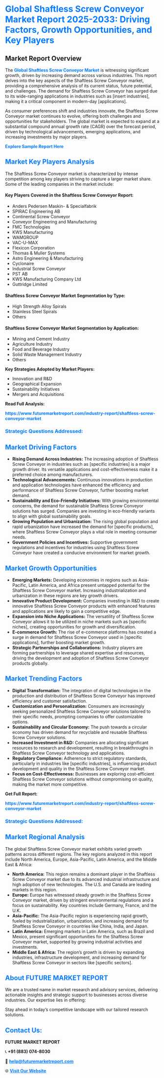 <h1 style="color: #007BFF;">Global Shaftless Screw Conveyor Market Report 2025-2033: Driving Factors, Growth Opportunities, and Key Players</h1>

<section id="overview">
<h2>Market Report Overview</h2>
<p>The <a href="https://www.futuremarketreport.com/industry-report/shaftless-screw-conveyor-market" style="color: #007BFF; text-decoration: none;"><strong>Global Shaftless Screw Conveyor Market</strong></a> is witnessing significant growth, driven by increasing demand across various industries. This report delves into the key aspects of the Shaftless Screw Conveyor market, providing a comprehensive analysis of its current status, future potential, and challenges. The demand for Shaftless Screw Conveyor has surged due to its wide-ranging applications in industries such as [insert industries], making it a critical component in modern-day [applications].</p>
<p>As consumer preferences shift and industries innovate, the Shaftless Screw Conveyor market continues to evolve, offering both challenges and opportunities for stakeholders. The global market is expected to expand at a substantial compound annual growth rate (CAGR) over the forecast period, driven by technological advancements, emerging applications, and increasing investments by major players.</p>
</section>

<section id="overview">
<p><a href="https://www.futuremarketreport.com/request-sample/reportId=85515" style="color: #007BFF; text-decoration: none;"><strong>Explore Sample Report Here</strong></a></p>
</section>

<section id="key-players">
<h2 style="color: #007BFF;">Market Key Players Analysis</h2>
<p>The Shaftless Screw Conveyor market is characterized by intense competition among key players striving to capture a larger market share. Some of the leading companies in the market include:</p>
<h4>Key Players Covered in the Shaftless Screw Conveyor Report:</h4>
<ul><li>Anders Pedersen Maskin- &amp; Specialfabrik</li><li>SPIRAC Engineering AB</li><li>Continental Screw Conveyor</li><li>Conveyor Engineering and Manufacturing</li><li>FMC Technologies</li><li>KWS Manufacturing</li><li>WAMGROUP</li><li>VAC-U-MAX</li><li>Flexicon Corporation</li><li>Thomas &amp; Muller Systems</li><li>Astro Engineering &amp; Manufacturing</li><li>Cyclonaire</li><li>Industrial Screw Conveyor</li><li>PST AB</li><li>KWS Manufacturing Company Ltd</li><li>Guttridge Limited</li></ul>
<h4>Shaftless Screw Conveyor Market Segmentation by Type:</h4>
<ul><li>High Strength Alloy Spirals</li><li>Stainless Steel Spirals</li><li>Others</li></ul>

<h4>Shaftless Screw Conveyor Market Segmentation by Application:</h4>
<ul><li>Mining and Cement Industry</li><li>Agriculture Industry</li><li>Food and Beverage Industry</li><li>Solid Waste Management Industry</li><li>Others</li></ul>
<p><strong>Key Strategies Adopted by Market Players:</strong></p>
<ul>
<li>Innovation and R&D</li>
<li>Geographical Expansion</li>
<li>Sustainability Initiatives</li>
<li>Mergers and Acquisitions</li>
</ul>
</section>

<section>
<p><strong>Read Full Analysis: </strong></p><a href="https://www.futuremarketreport.com/industry-report/shaftless-screw-conveyor-market" style="color: #007BFF; text-decoration: none;"><strong>https://www.futuremarketreport.com/industry-report/shaftless-screw-conveyor-market</strong></a>
<h3 style="color: #007BFF;">Strategic Questions Addressed:</h3>
</section>

<section id="driving-factors">
<h2 style="color: #007BFF;">Market Driving Factors</h2>
<ul>
<li><strong>Rising Demand Across Industries:</strong> The increasing adoption of Shaftless Screw Conveyor in industries such as [specific industries] is a major growth driver. Its versatile applications and cost-effectiveness make it a preferred choice among manufacturers.</li>
<li><strong>Technological Advancements:</strong> Continuous innovations in production and application technologies have enhanced the efficiency and performance of Shaftless Screw Conveyor, further boosting market demand.</li>
<li><strong>Sustainability and Eco-Friendly Initiatives:</strong> With growing environmental concerns, the demand for sustainable Shaftless Screw Conveyor solutions has surged. Companies are investing in eco-friendly variants to align with global sustainability goals.</li>
<li><strong>Growing Population and Urbanization:</strong> The rising global population and rapid urbanization have increased the demand for [specific products], where Shaftless Screw Conveyor plays a vital role in meeting consumer needs.</li>
<li><strong>Government Policies and Incentives:</strong> Supportive government regulations and incentives for industries using Shaftless Screw Conveyor have created a conducive environment for market growth.</li>
</ul>
</section>

<section id="growth-opportunities">
<h2 style="color: #007BFF;">Market Growth Opportunities</h2>
<ul>
<li><strong>Emerging Markets:</strong> Developing economies in regions such as Asia-Pacific, Latin America, and Africa present untapped potential for the Shaftless Screw Conveyor market. Increasing industrialization and urbanization in these regions are key growth drivers.</li>
<li><strong>Innovative Product Development:</strong> Companies investing in R&D to create innovative Shaftless Screw Conveyor products with enhanced features and applications are likely to gain a competitive edge.</li>
<li><strong>Expansion into Niche Applications:</strong> The versatility of Shaftless Screw Conveyor allows it to be utilized in niche markets such as [specific niches], creating opportunities for growth and diversification.</li>
<li><strong>E-commerce Growth:</strong> The rise of e-commerce platforms has created a surge in demand for Shaftless Screw Conveyor used in [specific applications], further boosting market growth.</li>
<li><strong>Strategic Partnerships and Collaborations:</strong> Industry players are forming partnerships to leverage shared expertise and resources, driving the development and adoption of Shaftless Screw Conveyor products globally.</li>
</ul>
</section>

<section id="trending-factors">
<h2 style="color: #007BFF;">Market Trending Factors</h2>
<ul>
<li><strong>Digital Transformation:</strong> The integration of digital technologies in the production and distribution of Shaftless Screw Conveyor has improved efficiency and customer satisfaction.</li>
<li><strong>Customization and Personalization:</strong> Consumers are increasingly seeking personalized Shaftless Screw Conveyor solutions tailored to their specific needs, prompting companies to offer customizable options.</li>
<li><strong>Sustainability and Circular Economy:</strong> The push towards a circular economy has driven demand for recyclable and reusable Shaftless Screw Conveyor solutions.</li>
<li><strong>Increased Investment in R&D:</strong> Companies are allocating significant resources to research and development, resulting in breakthroughs in Shaftless Screw Conveyor technology and applications.</li>
<li><strong>Regulatory Compliance:</strong> Adherence to strict regulatory standards, particularly in industries like [specific industries], is influencing product development and quality in the Shaftless Screw Conveyor market.</li>
<li><strong>Focus on Cost-Effectiveness:</strong> Businesses are exploring cost-efficient Shaftless Screw Conveyor solutions without compromising on quality, making the market more competitive.</li>
</ul>
</section>

<section>
<p><strong>Get Full Report: </strong></p><a href="https://www.futuremarketreport.com/industry-report/shaftless-screw-conveyor-market" style="color: #007BFF; text-decoration: none;"><strong>https://www.futuremarketreport.com/industry-report/shaftless-screw-conveyor-market</strong></a>
<h3 style="color: #007BFF;">Strategic Questions Addressed:</h3>
</section>


<section id="regional-analysis">
<h2 style="color: #007BFF;">Market Regional Analysis</h2>
<p>The global Shaftless Screw Conveyor market exhibits varied growth patterns across different regions. The key regions analyzed in this report include North America, Europe, Asia-Pacific, Latin America, and the Middle East & Africa:</p>
<ul>
<li><strong>North America:</strong> This region remains a dominant player in the Shaftless Screw Conveyor market due to its advanced industrial infrastructure and high adoption of new technologies. The U.S. and Canada are leading markets in this region.</li>
<li><strong>Europe:</strong> Europe has witnessed steady growth in the Shaftless Screw Conveyor market, driven by stringent environmental regulations and a focus on sustainability. Key countries include Germany, France, and the U.K.</li>
<li><strong>Asia-Pacific:</strong> The Asia-Pacific region is experiencing rapid growth, fueled by industrialization, urbanization, and increasing demand for Shaftless Screw Conveyor in countries like China, India, and Japan.</li>
<li><strong>Latin America:</strong> Emerging markets in Latin America, such as Brazil and Mexico, present significant opportunities for the Shaftless Screw Conveyor market, supported by growing industrial activities and investments.</li>
<li><strong>Middle East & Africa:</strong> The region’s growth is driven by expanding industries, infrastructure development, and increasing demand for Shaftless Screw Conveyor in sectors like [specific sectors].</li>
</ul>
</section>

<footer>
<h2 style="color: #007BFF;">About FUTURE MARKET REPORT</h2>
<p>We are a trusted name in market research and advisory services, delivering actionable insights and strategic support to businesses across diverse industries. Our expertise lies in offering:</p>

<p>Stay ahead in today’s competitive landscape with our tailored research solutions.</p>

<h2 style="color: #007BFF;">Contact Us:</h2>
<p><strong>FUTURE MARKET REPORT</strong></p>
<p>📞 <strong>+91 (883) 074-8030</strong></p>
<p>📧 <strong><a href="mailto:help@futuremarketreport.com" style="color: #007BFF;">help@futuremarketreport.com</a></strong></p>
<p>🌐 <strong><a href="https://www.futuremarketreport.com/" style="color: #007BFF;">Visit Our Website</a></strong></p>
</footer>
